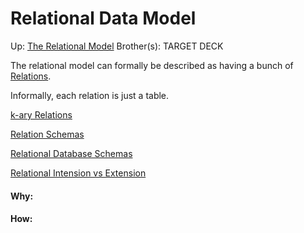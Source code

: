 # Relational Data Model

Up: [The Relational Model](the_relational_model)
Brother(s):
TARGET DECK

The relational model can formally be described as having a bunch of [Relations](relations).

Informally, each relation is just a table.

[k-ary Relations](k-ary_relations)

[Relation Schemas](relation_schemas)

[Relational Database Schemas](relational_database_schemas)

[Relational Intension vs Extension](relational_intension_vs_extension)



























#### Why:
#### How:









